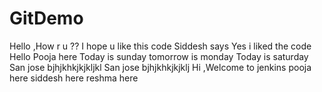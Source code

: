 # GitDemo
Hello ,How r u ??
I hope u like this code
Siddesh says Yes i liked the code
Hello
Pooja here
Today is sunday
tomorrow is monday
Today is saturday
San jose
bjhjkhkjkjkljkl
San jose
bjhjkhkjkjklj
Hi ,Welcome to jenkins
pooja here
siddesh here
reshma here